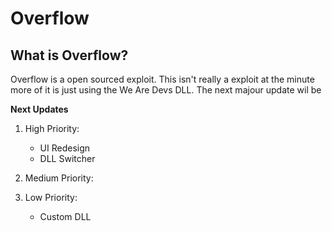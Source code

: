 # Overflow

## What is Overflow?
Overflow is a open sourced exploit. This isn't really a exploit at the minute more of it is just using the We Are Devs DLL. The next majour update wil be

**Next Updates**

1. High Priority:
   - UI Redesign
   - DLL Switcher

2. Medium Priority:

3. Low Priority:
   - Custom DLL








































